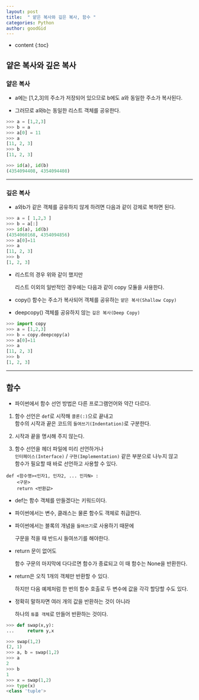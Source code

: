 ```yaml
---
layout: post
title:  " 얕은 복사와 깊은 복사, 함수 "
categories: Python
author: goodGid
---
```

* content
{:toc}


## 얕은 복사와 깊은 복사

### 얕은 복사

* a에는 [1,2,3]의 주소가 저장되어 있으므로 b에도 a와 동일한 주소가 복사된다. 

* 그러므로 a와b는 동일한 리스트 객체를 공유한다.
    
``` python
>>> a = [1,2,3]
>>> b = a
>>> a[0] = 11
>>> a
[11, 2, 3]
>>> b
[11, 2, 3]

>>> id(a), id(b)
(4354094408, 4354094408)
```

---

### 깊은 복사

* a와b가 같은 객체를 공유하지 않게 하려면 다음과 같이 강제로 복하면 된다.

``` python
>>> a = [ 1,2,3 ]
>>> b = a[:]
>>> id(a), id(b)
(4354060168, 4354094856)
>>> a[0]=11
>>> a
[11, 2, 3]
>>> b
[1, 2, 3]
```

* 리스트의 경우 위와 같이 했지만 

  리스트 이외의 일반적인 경우에는 다음과 같이 copy 모듈을 사용한다.

* copy() 함수는 주소가 복사되어 객체를 공유하는 `얕은 복사(Shallow Copy)`

* deepcopy() 객체를 공유하지 않는 `깊은 복사(Deep Copy)`


``` python
>>> import copy
>>> a = [1,2,3]
>>> b = copy.deepcopy(a)
>>> a[0]=11
>>> a
[11, 2, 3]
>>> b
[1, 2, 3]
```

---

## 함수

* 파이썬에서 함수 선언 방법은 다른 프로그램언어와 약간 다르다.

1. 함수 선언은 `def`로 시작해 `콜론(:)`으로 끝내고 <br> 함수의 시작과 끝은 코드의 `들여쓰기(Indentation)`로 구분한다.

2. 시작과 끝을 명시해 주지 않는다.

3. 함수 선언을 헤더 파일에 미리 선언하거나 <br> `인터페이스(Interface)` / `구현(Implementation)` 같은 부분으로 나누지 않고 <br> 함수가 필요할 때 바로 선언하고 사용할 수 있다.

```
def <함수명><인자1, 인자2, ... 인자N> :
    <구문>
    return <반환값>
```

* def는 함수 객체를 만들겠다는 키워드이다.

* 파이썬에서는 변수, 클래스는 물론 함수도 객체로 취급한다.

* 파이썬에서는 블록의 개념을 `들여쓰기`로 사용하기 때문에 

  구문을 적을 때 반드시 들여쓰기를 해야한다.

* return 문이 없어도 

  함수 구문의 마지막에 다다르면 함수가 종료되고 이 때 함수는 None을 반환한다.

* return은 오직 1개의 객체만 반환할 수 있다. 

  하지만 다음 예제처럼 한 번의 함수 호출로 두 변수에 값을 각각 할당할 수도 있다.

* 정확히 말하자면 여러 개의 값을 반환하는 것이 아니라

  하나의 `튜플 객체`로 만들어 반환하는 것이다.

``` python
>>> def swap(x,y):
...     return y,x

>>> swap(1,2)
(2, 1)
>>> a, b = swap(1,2)
>>> a
2
>>> b
1
>>> x = swap(1,2)
>>> type(x)
<class 'tuple'>
```
